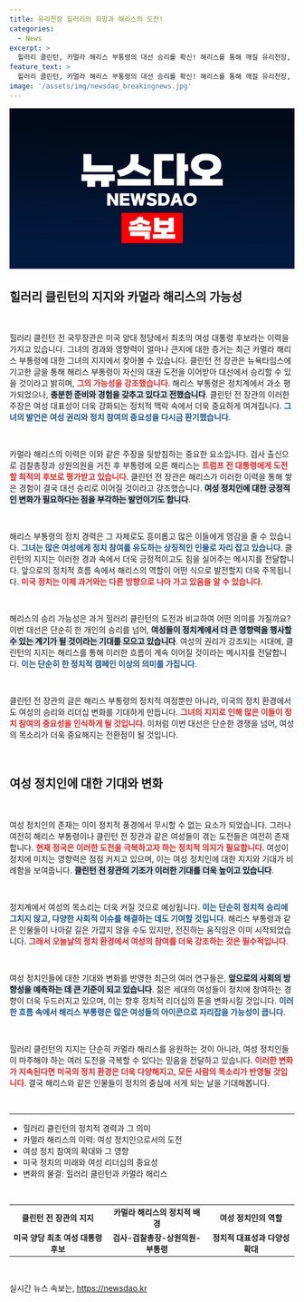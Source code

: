 ```yaml
---
title: 유리천장 힐러리의 희망과 해리스의 도전!
categories:
  - News
excerpt: >
  힐러리 클린턴, 카멀라 해리스 부통령의 대선 승리를 확신! 해리스를 통해 깨질 유리천장, 트럼프를 넘는 최적임자라며 응원 메시지를 전했습니다. 클릭해 자세한 내용을 확인하세요!
feature_text: >
  힐러리 클린턴, 카멀라 해리스 부통령의 대선 승리를 확신! 해리스를 통해 깨질 유리천장, 트럼프를 넘는 최적임자라며 응원 메시지를 전했습니다. 클릭해 자세한 내용을 확인하세요!
image: '/assets/img/newsdao_breakingnews.jpg'
---
```


<p><img src="/assets/img/newsdao_breakingnews.jpg" alt="flaretime 속보" /></p>

<h2 data-ke-size="size26">힐러리 클린턴의 지지와 카멀라 해리스의 가능성</h2>

<p data-ke-size="size16">&nbsp;</p>

<p>힐러리 클린턴 전 국무장관은 미국 양대 정당에서 최초의 여성 대통령 후보라는 이력을 가지고 있습니다. 그녀의 경과와 영향력이 얼마나 큰지에 대한 증거는 최근 카멀라 해리스 부통령에 대한 그녀의 지지에서 찾아볼 수 있습니다. 클린턴 전 장관은 뉴욕타임스에 기고한 글을 통해 해리스 부통령이 자신의 대권 도전을 이어받아 대선에서 승리할 수 있을 것이라고 밝히며, <b><span style="color: #ee2323;">그의 가능성을 강조했습니다</span></b>. 해리스 부통령은 정치계에서 과소 평가되었으나, <b><span style="background-color: #21538527;">충분한 준비와 경험을 갖추고 있다고 전했습니다</span></b>. 클린턴 전 장관의 이러한 주장은 여성 대표성이 더욱 강화되는 정치적 맥락 속에서 더욱 중요하게 여겨집니다. <b><span style="color: #1a5490;">그녀의 발언은 여성 권리와 정치 참여의 중요성을 다시금 환기했습니다</span></b>.</p>

<p data-ke-size="size16">&nbsp;</p>

<p>카멀라 해리스의 이력은 이와 같은 주장을 뒷받침하는 중요한 요소입니다. 검사 출신으로 검찰총장과 상원의원을 거친 후 부통령에 오른 해리스는 <b><span style="color: #ee2323;">트럼프 전 대통령에게 도전할 최적의 후보로 평가받고 있습니다</span></b>. 클린턴 전 장관은 해리스가 이러한 이력을 통해 쌓은 경험이 결국 대선 승리로 이어질 것이라고 강조했습니다. <b><span style="background-color: #21538527;">여성 정치인에 대한 긍정적인 변화가 필요하다는 점을 부각하는 발언이기도 합니다</span></b>. </p>

<p data-ke-size="size16">&nbsp;</p>

<p>해리스 부통령의 정치 경력은 그 자체로도 흥미롭고 많은 이들에게 영감을 줄 수 있습니다. <b><span style="color: #1a5490;">그녀는 많은 여성에게 정치 참여를 유도하는 상징적인 인물로 자리 잡고 있습니다</span></b>. 클린턴의 지지는 이러한 경과 속에서 더욱 긍정적이고도 힘을 실어주는 메시지를 전달합니다. 앞으로의 정치적 흐름 속에서 해리스의 역할이 어떤 식으로 발전할지 더욱 주목됩니다. <b><span style="color: #ee2323;">미국 정치는 이제 과거와는 다른 방향으로 나아 가고 있음을 알 수 있습니다</span></b>.</p>

<p data-ke-size="size16">&nbsp;</p>

<p>해리스의 승리 가능성은 과거 힐러리 클린턴의 도전과 비교하여 어떤 의미를 가질까요? 이번 대선은 단순히 한 개인의 승리를 넘어, <b><span style="background-color: #21538527;">여성들이 정치계에서 더 큰 영향력을 행사할 수 있는 계기가 될 것이라는 기대를 모으고 있습니다</span></b>. 여성의 권리가 강조되는 시대에, 클린턴의 지지는 해리스를 통해 이러한 흐름이 계속 이어질 것이라는 메시지를 전달합니다. <b><span style="color: #1a5490;">이는 단순히 한 정치적 캠페인 이상의 의미를 가집니다</span></b>.</p>

<p data-ke-size="size16">&nbsp;</p>

<p>클린턴 전 장관의 글은 해리스 부통령의 정치적 여정뿐만 아니라, 미국의 정치 환경에서도 여성의 승리와 리더십 변화를 기대하게 만듭니다. <b><span style="color: #ee2323;">그녀의 지지로 인해 많은 이들이 정치 참여의 중요성을 인식하게 될 것입니다</span></b>. 이처럼 이번 대선은 단순한 경쟁을 넘어, 여성의 목소리가 더욱 중요해지는 전환점이 될 것입니다. </p>

<p data-ke-size="size16">&nbsp;</p>

<h2 data-ke-size="size26">여성 정치인에 대한 기대와 변화</h2>

<p data-ke-size="size16">&nbsp;</p>

<p>여성 정치인의 존재는 이미 정치적 풍경에서 무시할 수 없는 요소가 되었습니다. 그러나 여전히 해리스 부통령이나 클린턴 전 장관과 같은 여성들이 겪는 도전들은 여전히 존재합니다. <b><span style="color: #ee2323;">현재 정국은 이러한 도전을 극복하고자 하는 정치적 의지가 필요합니다</span></b>. 여성이 정치에 미치는 영향력은 점점 커지고 있으며, 이는 여성 정치인에 대한 지지와 기대가 비례함을 보여줍니다. <b><span style="background-color: #21538527;">클린턴 전 장관의 기조가 이러한 기대를 더욱 높이고 있습니다</span></b>.</p>

<p data-ke-size="size16">&nbsp;</p>

<p>정치계에서 여성의 목소리는 더욱 커질 것으로 예상됩니다. <b><span style="color: #1a5490;">이는 단순히 정치적 승리에 그치지 않고, 다양한 사회적 이슈를 해결하는 데도 기여할 것입니다</span></b>. 해리스 부통령과 같은 인물들이 나아갈 길은 가깝지 않을 수도 있지만, 전진하는 움직임은 이미 시작되었습니다. <b><span style="color: #ee2323;">그래서 오늘날의 정치 환경에서 여성의 참여를 더욱 강조하는 것은 필수적입니다</span></b>.</p>

<p data-ke-size="size16">&nbsp;</p>

<p>여성 정치인들에 대한 기대와 변화를 반영한 최근의 여러 연구들은, <b><span style="background-color: #21538527;">앞으로의 사회의 방향성을 예측하는 데 큰 기준이 되고 있습니다</span></b>. 젊은 세대의 여성들이 정치에 참여하는 경향이 더욱 두드러지고 있으며, 이는 향후 정치적 리더십의 톤을 변화시킬 것입니다. <b><span style="color: #1a5490;">이러한 흐름 속에서 해리스 부통령은 많은 여성들의 아이콘으로 자리잡을 가능성이 큽니다</span></b>.</p>

<p data-ke-size="size16">&nbsp;</p>

<p>힐러리 클린턴의 지지는 단순히 카멀라 해리스를 응원하는 것이 아니라, 여성 정치인들이 마주해야 하는 여러 도전을 극복할 수 있다는 믿음을 전달하고 있습니다. <b><span style="color: #ee2323;">이러한 변화가 지속된다면 미국의 정치 환경은 더욱 다양해지고, 모든 사람의 목소리가 반영될 것입니다</span></b>. 결국 해리스와 같은 인물들이 정치의 중심에 서게 되는 날을 기대해봅니다.</p>

<p data-ke-size="size16">&nbsp;</p>

<hr>

<ul>
    <li>힐러리 클린턴의 정치적 경력과 그 의미</li>
    <li>카멀라 해리스의 이력: 여성 정치인으로서의 도전</li>
    <li>여성 정치 참여의 확대와 그 영향</li>
    <li>미국 정치의 미래와 여성 리더십의 중요성</li>
    <li>변화의 물결: 힐러리 클린턴과 카멀라 해리스</li>
</ul>

<p data-ke-size="size16">&nbsp;</p>

<table>
    <tr>
        <td style="text-align: center; height: 17px;"><b>클린턴 전 장관의 지지</b></td>
        <td style="text-align: center; height: 17px;"><b>카멀라 해리스의 정치적 배경</b></td>
        <td style="text-align: center; height: 17px;"><b>여성 정치인의 역할</b></td>
    </tr>
    <tr>
        <td style="text-align: center; height: 17px;"><b>미국 양당 최초 여성 대통령 후보</b></td>
        <td style="text-align: center; height: 17px;"><b>검사-검찰총장-상원의원-부통령</b></td>
        <td style="text-align: center; height: 17px;"><b>정치적 대표성과 다양성 확대</b></td>
    </tr>
</table> 

<p data-ke-size="size16">&nbsp;</p>
실시간 뉴스 속보는, <a href="https://newsdao.kr" rel="dofollow">https://newsdao.kr</a>


